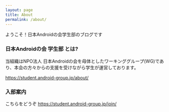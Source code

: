 ```yaml
---
layout: page
title: About
permalink: /about/
---
```


ようこそ！日本Androidの会学生部のブログです

### 日本Androidの会 学生部 とは?

当組織はNPO法人 日本Androidの会を母体としたワーキンググループ(WG)であり、本会の方々からの支援を受けながら学生が運営しております。

https://student.android-group.jp/about/

### 入部案内

こちらをどうぞ
https://student.android-group.jp/join/
